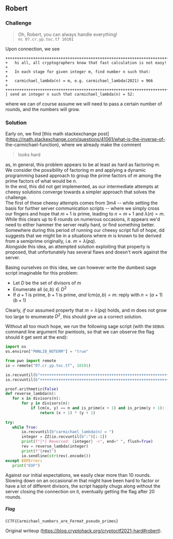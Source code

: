## Robert  
### Challenge

> Oh, Robert, you can always handle everything!  
`nc 07.cr.yp.toc.tf 10101`

Upon connection, we see  
```  
++++++++++++++++++++++++++++++++++++++++++++++++++++++++++++++++++++++++  
+   hi all, all cryptographers know that fast calculation is not easy! +  
+   In each stage for given integer m, find number n such that:        +  
+   carmichael_lambda(n) = m, e.g. carmichael_lambda(2021) = 966       +  
++++++++++++++++++++++++++++++++++++++++++++++++++++++++++++++++++++++++  
| send an integer n such that carmichael_lambda(n) = 52:  
```  
where we can of course assume we will need to pass a certain number of rounds,
and the numbers will grow.

### Solution

Early on, we find [this math stackexchange
post](https://math.stackexchange.com/questions/41061/what-is-the-inverse-of-
the-carmichael-function), where we already make the comment

> looks hard

as, in general, this problem appears to be at least as hard as factoring $m$.  
We consider the possibility of factoring $m$ and applying a dynamic
programming based approach to group the prime factors of $m$ among the prime
factors of what would be $n$.  
In the end, this did not get implemented, as our intermediate attempts at
cheesy solutions converge towards a simpler approach that solves the
challenge.  
The first of these cheesy attempts comes from 3m4 -- while setting the basis
for further server communication scripts -- where we simply cross our fingers
and hope that $m + 1$ is prime, leading to $n = m + 1$ and $\lambda(n) = m$.  
While this clears up to 6 rounds on numerous occasions, it appears we'd need
to either hammer the server really hard, or find something better.  
Somewhere during this period of running our cheesy script full of hope, dd
suggests that we might be in a situations where $m$ is known to be derived
from a semiprime originally, i.e. $m = \lambda(pq)$.  
Alongside this idea, an attempted solution exploiting that property is
proposed, that unfortunately has several flaws and doesn't work against the
server.

Basing ourselves on this idea, we can however write the dumbest sage script
imaginable for this problem:  
- Let $D$ be the set of divisors of $m$  
- Enumerate all $(a, b) \in D^2$  
- If $a + 1$ is prime, $b + 1$ is prime, *and* $\mathsf{lcm}(a, b) = m$: reply with $n = (a + 1)(b + 1)$

Clearly, *if* our assumed property that $m = \lambda(pq)$ holds, and $m$ does
not grow too large to enumerate $D^2$, this should give us a correct solution.

Without all too much hope, we run the following sage script (with the `DEBUG`
command line argument for pwntools, so that we can observe the flag should it
get sent at the end):

```python  
import os  
os.environ["PWNLIB_NOTERM"] = "true"

from pwn import remote  
io = remote("07.cr.yp.toc.tf", 10101)

io.recvuntil(b"++++++++++++++++++++++++++++++++++++++++++++++++++++++++++++++++++++++++")  
io.recvuntil(b"++++++++++++++++++++++++++++++++++++++++++++++++++++++++++++++++++++++++")

proof.arithmetic(False)  
def reverse_lambda(n):  
   for x in divisors(n):  
       for y in divisors(n):  
           if lcm(x, y) == n and is_prime(x + 1) and is_prime(y + 1):  
               return (x + 1) * (y + 1)  
  
try:  
   while True:  
       io.recvuntil(b"carmichael_lambda(n) = ")  
       integer = ZZ(io.recvuntil(b":")[:-1])  
       print(f"[*] Reversed: {integer} ->", end=" ", flush=True)  
       rev = reverse_lambda(integer)  
       print(f"{rev}")  
       io.sendline(str(rev).encode())  
except EOFError:  
   print("EOF")  
```

Against our initial expectations, we easily clear more than 10 rounds.  
Slowing down on an occasional $m$ that might have been hard to factor or have
a lot of different divisors, the script happily chugs along without the server
closing the connection on it, eventually getting the flag after 20 rounds.

##### Flag  
`CCTF{Carmichael_numbers_are_Fermat_pseudo_primes}`

Original writeup (https://blog.cryptohack.org/cryptoctf2021-hard#robert).